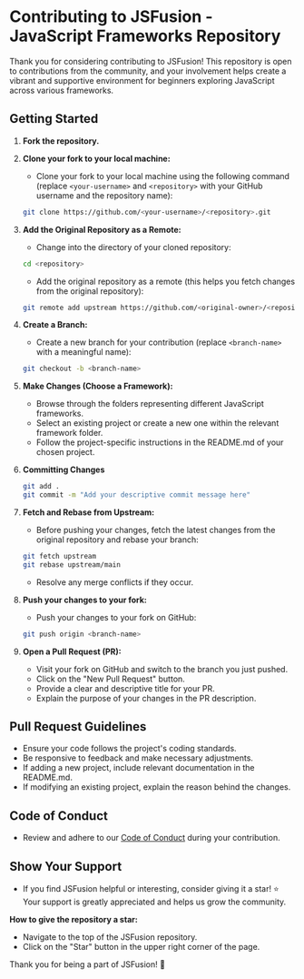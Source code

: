 # Contributing to JSFusion - JavaScript Frameworks Repository

Thank you for considering contributing to JSFusion! This repository is open to contributions from the community, and your involvement helps create a vibrant and supportive environment for beginners exploring JavaScript across various frameworks.

## Getting Started

1. **Fork the repository.**
2. **Clone your fork to your local machine:**
    * Clone your fork to your local machine using the following command (replace `<your-username>` and `<repository>`
      with your GitHub username and the repository name):

    ```bash
    git clone https://github.com/<your-username>/<repository>.git
    ```

3. **Add the Original Repository as a Remote:**
    * Change into the directory of your cloned repository:

     ```bash
    cd <repository>
    ```

    * Add the original repository as a remote (this helps you fetch changes from the original repository):

    ```bash
    git remote add upstream https://github.com/<original-owner>/<repository>.git
    ```

4. **Create a Branch:**
    * Create a new branch for your contribution (replace `<branch-name>` with a meaningful name):

    ```bash
    git checkout -b <branch-name>
    ```

5. **Make Changes (Choose a Framework):**
    * Browse through the folders representing different JavaScript frameworks.
    * Select an existing project or create a new one within the relevant framework folder.
    * Follow the project-specific instructions in the README.md of your chosen project.
6. **Committing Changes**

    ```bash
    git add .
    git commit -m "Add your descriptive commit message here"
    ```

7. **Fetch and Rebase from Upstream:**
    * Before pushing your changes, fetch the latest changes from the original repository and rebase your branch:

    ```bash
    git fetch upstream
    git rebase upstream/main
    ```

    * Resolve any merge conflicts if they occur.
8. **Push your changes to your fork:**
    * Push your changes to your fork on GitHub:

    ```bash
    git push origin <branch-name>
    ```

9. **Open a Pull Request (PR):**
    * Visit your fork on GitHub and switch to the branch you just pushed.
    * Click on the "New Pull Request" button.
    * Provide a clear and descriptive title for your PR.
    * Explain the purpose of your changes in the PR description.

## Pull Request Guidelines

* Ensure your code follows the project's coding standards.
* Be responsive to feedback and make necessary adjustments.
* If adding a new project, include relevant documentation in the README.md.
* If modifying an existing project, explain the reason behind the changes.

## Code of Conduct

* Review and adhere to our [Code of Conduct](CODE_OF_CONDUCT.md) during your contribution.

## Show Your Support

* If you find JSFusion helpful or interesting, consider giving it a star! ⭐ Your support is greatly appreciated and helps us grow the community.

**How to give the repository a star:**

* Navigate to the top of the JSFusion repository.
* Click on the "Star" button in the upper right corner of the page.

Thank you for being a part of JSFusion! 🚀
